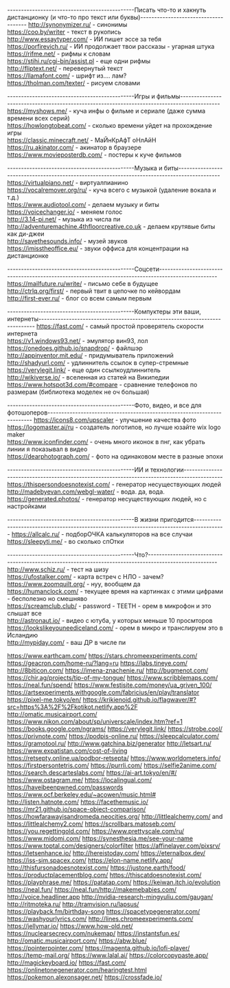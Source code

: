 ----------------------------------------------Писать что-то и хакнуть дистанционку (и что-то про текст или буквы)-------------------------------------
http://synonymizer.ru/ - синонимы                                       
https://coo.by/writer - текст в рукопись                      
http://www.essaytyper.com/ - ИИ пишет эссе за тебя                       
https://porfirevich.ru/ - ИИ продолжает твои рассказы - угарная штука                        
https://rifme.net/ - рифмы к словам            
https://stihi.ru/cgi-bin/assist.pl - еще одни рифмы                                                                    
http://fliptext.net/ - перевернутый текст                      
https://llamafont.com/ - шрифт из.... лам?         
https://tholman.com/texter/ - рисуем словами

----------------------------------------------Игры и фильмы--------------------------------------------------------------------------------------------
https://myshows.me/ - куча инфы о фильме и сериале (даже сумма времени всех серий)                               
https://howlongtobeat.com/ - сколько времени уйдет на прохождение игры                           
https://classic.minecraft.net/ - МаЙнКрАфТ оНлАйН        
https://ru.akinator.com/ - акинатор в браузере         
https://www.movieposterdb.com/ - постеры к куче фильмов                       

----------------------------------------------Музыка и биты---------------------------------------------------------------------------------------------
https://virtualpiano.net/ - виртуалпианино                             
https://vocalremover.org/ru/ - куча всего с музыкой (удаление вокала и т.д.)                                                                   
https://www.audiotool.com/ - делаем музыку и биты                         
https://voicechanger.io/ - меняем голос                  
http://3.14-pi.net/ - музыка из числа пи        
http://adventuremachine.4thfloorcreative.co.uk - делаем крутявые биты как ди-джеи                         
http://savethesounds.info/ - музей звуков                    
https://imisstheoffice.eu/ - звуки оффиса для концентрации на дистанционке

----------------------------------------------Соцсети---------------------------------------------------------------------------------------------------
https://mailfuture.ru/write/ - письмо себе в будущее         
http://ctrlq.org/first/ - первый твит в цепочке по кейвордам        
http://first-ever.ru/ - блог со всем самым первым                             

----------------------------------------------Компуктеры эти ваши, интернеты----------------------------------------------------------------------------
https://fast.com/ - самый простой проверятель скорости интернета                                
https://v1.windows93.net/ - эмулятор вин93, лол               
https://onedoes.github.io/snapdrop/ - файлшэр                                                    
http://appinventor.mit.edu/ - придумыватель приложений                                            
http://shadyurl.com/ - удлиннитель ссылок в супер-стремные        
https://verylegit.link/ - еще один ссылкоудлиннитель                                            
http://wikiverse.io/ - вселенная из статей на Википедии                                    
https://www.hotspot3d.com/#compare - сравнение телефонов по размерам (библиотека моделек не оч большая)                            

----------------------------------------------Фото, видео, и все для фотошоперов------------------------------------------------------------------------
https://icons8.com/upscaler - улучшение качества фото                              
https://logomaster.ai/ru - создатель логотипов, но лучше юзайте wix logo maker                      
https://www.iconfinder.com/ - очень много иконок в пнг, как убрать линии я показывал в видео      
https://dearphotograph.com/ - фото на одинаковом месте в разные эпохи

----------------------------------------------ИИ и технологии--------------------------------------------------------------------------------------------
https://thispersondoesnotexist.com/ - генератор несуществующих людей                                                
http://madebyevan.com/webgl-water/ - вода. да, вода.             
https://generated.photos/ - генератор несуществующих людей, но с настройками                

----------------------------------------------В жизни пригодится-----------------------------------------------------------------------------------------
https://allcalc.ru/ - подборОЧКА калькуляторов на все случаи
https://sleepyti.me/ - во сколько спОтки

----------------------------------------------Что?-------------------------------------------------------------------------------------------------------
http://www.schiz.ru/ - тест на шизу                               
https://ufostalker.com/ - карта встреч с НЛО - зачем?                          
https://www.zoomquilt.org/ - нуу, вообщем да               
https://humanclock.com/ - текущее время на картинках с этими цифрами - бесполезно но смешняво                                                     
https://screamclub.club/ - password - TEETH - орем в микрофон и это слышат все                         
http://astronaut.io/ - видео с ютуба, у которых меньше 10 просмторов                
https://lookslikeyouneediceland.com/ - орем в микро и транслируем это в Исландию                            
http://mypiday.com/ - ваш ДР в числе пи







https://www.earthcam.com/ 
https://stars.chromeexperiments.com/ 
https://geacron.com/home-ru/?lang=ru
https://labs.tineye.com/
http://8biticon.com/
https://imena-znachenie.ru/
http://bugmenot.com/
https://chir.ag/projects/tip-of-my-tongue/
https://www.scribblemaps.com/
https://neal.fun/spend/
https://www.festisite.com/money/ua_griven_100/
https://artsexperiments.withgoogle.com/fabricius/en/play/translator
https://pixel-me.tokyo/en/
https://krikienoid.github.io/flagwaver/#?src=https%3A%2F%2Fkotikot.netlify.app%2F
http://omatic.musicairport.com/
https://www.nikon.com/about/sp/universcale/index.htm?ref=1
https://books.google.com/ngrams/
https://verylegit.link/
https://strobe.cool/
https://privnote.com/
https://podpis-online.ru/
https://sleepcalculator.com/
https://gramotool.ru/
http://www.gatchina.biz/generator
http://letsart.ru/
https://www.expatistan.com/cost-of-living
https://retsepty.online.ua/podbor-retsepta/
https://www.worldometers.info/
https://firstpersontetris.com/
https://purrli.com/
https://selfie2anime.com/
https://search.descarteslabs.com/
https://ai-art.tokyo/en/#/
https://www.ostagram.me/
https://localingual.com/
https://haveibeenpwned.com/passwords
https://www.ocf.berkeley.edu/~acowen/music.html#
http://listen.hatnote.com/
https://facethemusic.io/
https://mr21.github.io/space-object-comparison/
https://howfarawayisandromeda.neocities.org/
http://littlealchemy.com/ and https://littlealchemy2.com/
https://scrollbars.matoseb.com/
https://you.regettingold.com/
https://www.prettyscale.com/ru/
https://www.midomi.com/
https://synesthesia.me/see-your-name
https://www.toptal.com/designers/colorfilter
https://affinelayer.com/pixsrv/
https://letsenhance.io/
http://hereistoday.com/
https://eternalbox.dev/
https://iss-sim.spacex.com/
https://elon-name.netlify.app/
http://thisfursonadoesnotexist.com/
https://justone.earth/food/
https://productplacementblog.com/
https://thiscatdoesnotexist.com/
https://playphrase.me/
https://patatap.com/
https://keiwan.itch.io/evolution
https://neal.fun/
https://neal.fun/http://makemebabies.com/
http://voice.headliner.app
http://nvidia-research-mingyuliu.com/gaugan/
http://ritmoteka.ru/
http://tramvision.ru/lapsus/
https://playback.fm/birthday-song
https://spacetypegenerator.com/
https://washyourlyrics.com/
http://lines.chromeexperiments.com/
https://jellymar.io/
https://www.how-old.net/
https://nuclearsecrecy.com/nukemap/
https://instantsfun.es/
http://omatic.musicairport.com/
https://abw.blue/
https://pointerpointer.com/
https://magenta.github.io/lofi-player/
https://temp-mail.org/
https://www.lalal.ai/
https://colorcopypaste.app/
http://magickeyboard.io/
https://fast.com/
https://onlinetonegenerator.com/hearingtest.html
https://pokemon.alexonsager.net/
https://crossfade.io/
